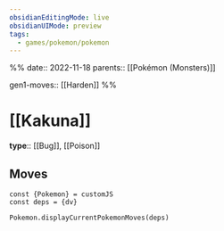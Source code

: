 ```yaml
---
obsidianEditingMode: live
obsidianUIMode: preview
tags:
  - games/pokemon/pokemon
---
```

%%
date:: 2022-11-18
parents:: [[Pokémon (Monsters)]]

gen1-moves:: [[Harden]]
%%

# [[Kakuna]]

**type**:: [[Bug]], [[Poison]]

## Moves

```dataviewjs
const {Pokemon} = customJS
const deps = {dv}

Pokemon.displayCurrentPokemonMoves(deps)
```